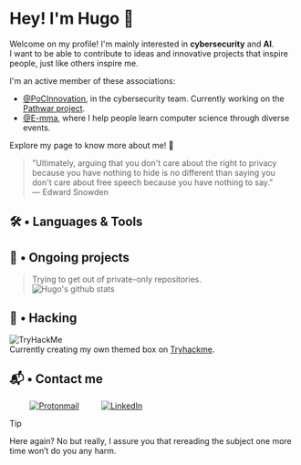 # Hey! I'm Hugo 🍃

Welcome on my profile! I'm mainly interested in **cybersecurity** and **AI**.\
I want to be able to contribute to ideas and innovative projects that inspire people, just like others inspire me.
<!-- test -->

I'm an active member of these associations:
* [@PoCInnovation](https://github.com/PoCInnovation), in the cybersecurity team. Currently working on the [Pathwar project](https://github.com/pathwar/pathwar).
* [@E-mma](https://github.com/E-mma), where I help people learn computer science through diverse events.

Explore my page to know more about me! 👾

>  "Ultimately, arguing that you don't care about the right to privacy because you have nothing to hide is no different than saying you don't care about free speech because you have nothing to say."\
― Edward Snowden

## 🛠️ • Languages & Tools <a href="tools"></a>
 
## 🚧 • Ongoing projects <a href="projects"></a>

> Trying to get out of private-only repositories.\
> ![Hugo's github stats](https://github-readme-stats.vercel.app/api?username=hugo-hamet&theme=blue-green)

## 👾 • Hacking <a href="hacking"></a>
<img src="https://tryhackme-badges.s3.amazonaws.com/Hopecalypse.png" alt="TryHackMe">\
Currently creating my own themed box on [Tryhackme](https://tryhackme.com).

## 📬 • Contact me <a href="contact"></a>
 &nbsp;&nbsp;&nbsp;&nbsp;&nbsp;&nbsp;&nbsp;&nbsp;
[![Protonmail](https://img.shields.io/badge/ProtonMail-8B89CC?style=for-the-badge&logo=protonmail&logoColor=white)](mailto:hugo.hamet@proton.me)
 &nbsp;&nbsp;&nbsp;&nbsp;&nbsp;&nbsp;&nbsp;&nbsp;
[![LinkedIn](https://img.shields.io/badge/linkedin-%230077B5.svg?style=for-the-badge&logo=linkedin&logoColor=white)](https://www.linkedin.com/in/hugo-hamet)
   &nbsp;&nbsp;&nbsp;&nbsp;&nbsp;&nbsp;&nbsp;&nbsp;

> [!TIP]
> Here again? No but really, I assure you that rereading the subject one more time won’t do
you any harm.
